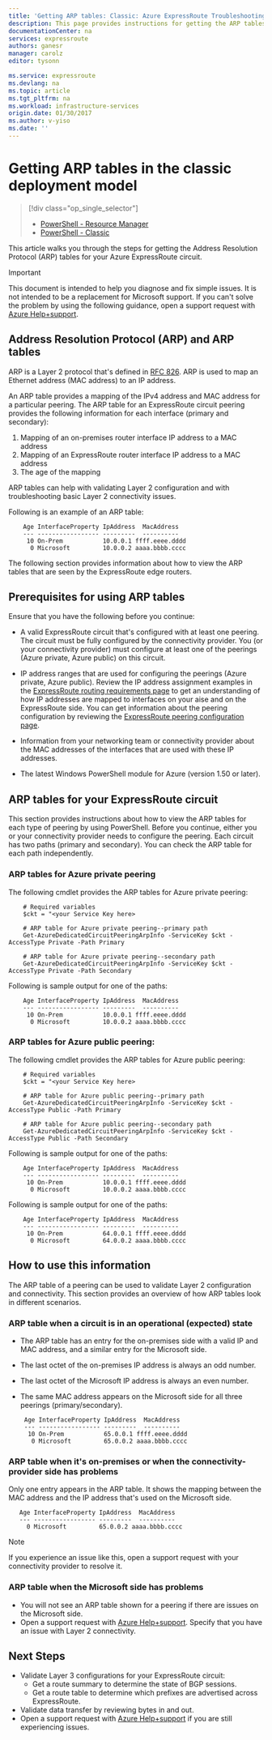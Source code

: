 ```yaml
---
title: 'Getting ARP tables: Classic: Azure ExpressRoute Troubleshooting | Azure'
description: This page provides instructions for getting the ARP tables for an ExpressRoute circuit.
documentationCenter: na
services: expressroute
authors: ganesr
manager: carolz
editor: tysonn

ms.service: expressroute
ms.devlang: na
ms.topic: article
ms.tgt_pltfrm: na
ms.workload: infrastructure-services
origin.date: 01/30/2017
ms.author: v-yiso
ms.date: ''
---
```

# Getting ARP tables in the classic deployment model
> [!div class="op_single_selector"]
> * [PowerShell - Resource Manager](./expressroute-troubleshooting-arp-resource-manager.md)
> * [PowerShell - Classic](./expressroute-troubleshooting-arp-classic.md)
> 
> 

This article walks you through the steps for getting the Address Resolution Protocol (ARP) tables for your Azure ExpressRoute circuit.

>[!IMPORTANT]
> This document is intended to help you diagnose and fix simple issues. It is not intended to be a replacement for Microsoft support. If you can't solve the problem by using the following guidance, open a support request with [Azure Help+support](https://portal.azure.cn/?#blade/Microsoft_Azure_Support/HelpAndSupportBlade).
> 
> 

## Address Resolution Protocol (ARP) and ARP tables
ARP is a Layer 2 protocol that's defined in [RFC 826](https://tools.ietf.org/html/rfc826). ARP is used to map an Ethernet address (MAC address) to an IP address.

An ARP table provides a mapping of the IPv4 address and MAC address for a particular peering. The ARP table for an ExpressRoute circuit peering provides the following information for each interface (primary and secondary):

1. Mapping of an on-premises router interface IP address to a MAC address
2. Mapping of an ExpressRoute router interface IP address to a MAC address
3. The age of the mapping

ARP tables can help with validating Layer 2 configuration and with troubleshooting basic Layer 2 connectivity issues.

Following is an example of an ARP table:

```
    Age InterfaceProperty IpAddress  MacAddress    
    --- ----------------- ---------  ----------    
     10 On-Prem           10.0.0.1 ffff.eeee.dddd
      0 Microsoft         10.0.0.2 aaaa.bbbb.cccc
```

The following section provides information about how to view the ARP tables that are seen by the ExpressRoute edge routers.

## Prerequisites for using ARP tables

Ensure that you have the following before you continue:

 - A valid ExpressRoute circuit that's configured with at least one peering. The circuit must be fully configured by the connectivity provider. You (or your connectivity provider) must configure at least one of the peerings (Azure private, Azure public) on this circuit.

 - IP address ranges that are used for configuring the peerings (Azure private, Azure public). Review the IP address assignment examples in the [ExpressRoute routing requirements page](./expressroute-routing.md) to get an understanding of how IP addresses are mapped to interfaces on your aise and on the ExpressRoute side. You can get information about the peering configuration by reviewing the [ExpressRoute peering configuration page](./expressroute-howto-routing-classic.md).

 - Information from your networking team or connectivity provider about the MAC addresses of the interfaces that are used with these IP addresses.

 - The latest Windows PowerShell module for Azure (version 1.50 or later).

## ARP tables for your ExpressRoute circuit
This section provides instructions about how to view the ARP tables for each type of peering by using PowerShell. Before you continue, either you or your connectivity provider needs to configure the peering. Each circuit has two paths (primary and secondary). You can check the ARP table for each path independently.

### ARP tables for Azure private peering
The following cmdlet provides the ARP tables for Azure private peering:

```
    # Required variables
    $ckt = "<your Service Key here>

    # ARP table for Azure private peering--primary path
    Get-AzureDedicatedCircuitPeeringArpInfo -ServiceKey $ckt -AccessType Private -Path Primary

    # ARP table for Azure private peering--secondary path
    Get-AzureDedicatedCircuitPeeringArpInfo -ServiceKey $ckt -AccessType Private -Path Secondary
```

Following is sample output for one of the paths:

```
    Age InterfaceProperty IpAddress  MacAddress    
    --- ----------------- ---------  ----------    
     10 On-Prem           10.0.0.1 ffff.eeee.dddd
      0 Microsoft         10.0.0.2 aaaa.bbbb.cccc
```

### ARP tables for Azure public peering:
The following cmdlet provides the ARP tables for Azure public peering:

```
    # Required variables
    $ckt = "<your Service Key here>

    # ARP table for Azure public peering--primary path
    Get-AzureDedicatedCircuitPeeringArpInfo -ServiceKey $ckt -AccessType Public -Path Primary

    # ARP table for Azure public peering--secondary path
    Get-AzureDedicatedCircuitPeeringArpInfo -ServiceKey $ckt -AccessType Public -Path Secondary
```

Following is sample output for one of the paths:

```
    Age InterfaceProperty IpAddress  MacAddress    
    --- ----------------- ---------  ----------    
     10 On-Prem           10.0.0.1 ffff.eeee.dddd
      0 Microsoft         10.0.0.2 aaaa.bbbb.cccc
```

Following is sample output for one of the paths:

```
    Age InterfaceProperty IpAddress  MacAddress    
    --- ----------------- ---------  ----------    
     10 On-Prem           64.0.0.1 ffff.eeee.dddd
      0 Microsoft         64.0.0.2 aaaa.bbbb.cccc
```

## How to use this information
The ARP table of a peering can be used to validate Layer 2 configuration and connectivity. This section provides an overview of how ARP tables look in different scenarios.

### ARP table when a circuit is in an operational (expected) state

 - The ARP table has an entry for the on-premises side with a valid IP and MAC address, and a similar entry for the Microsoft side.
 - The last octet of the on-premises IP address is always an odd number.
 - The last octet of the Microsoft IP address is always an even number.
 - The same MAC address appears on the Microsoft side for all three peerings (primary/secondary).

        Age InterfaceProperty IpAddress  MacAddress    
        --- ----------------- ---------  ----------    
         10 On-Prem           65.0.0.1 ffff.eeee.dddd
          0 Microsoft         65.0.0.2 aaaa.bbbb.cccc

### ARP table when it's on-premises or when the connectivity-provider side has problems

 Only one entry appears in the ARP table. It shows the mapping between the MAC address and the IP address that's used on the Microsoft side.

 ```
    Age InterfaceProperty IpAddress  MacAddress    
    --- ----------------- ---------  ----------    
      0 Microsoft         65.0.0.2 aaaa.bbbb.cccc
 ```

>[!NOTE]
> If you experience an issue like this, open a support request with your connectivity provider to resolve it.
> 
> 

### ARP table when the Microsoft side has problems

 - You will not see an ARP table shown for a peering if there are issues on the Microsoft side.
 -  Open a support request with [Azure Help+support](https://portal.azure.cn/?#blade/Microsoft_Azure_Support/HelpAndSupportBlade). Specify that you have an issue with Layer 2 connectivity.

## Next Steps

 - Validate Layer 3 configurations for your ExpressRoute circuit:
     - Get a route summary to determine the state of BGP sessions.
     - Get a route table to determine which prefixes are advertised across ExpressRoute.
 - Validate data transfer by reviewing bytes in and out.
 - Open a support request with [Azure Help+support](https://portal.azure.cn/?#blade/Microsoft_Azure_Support/HelpAndSupportBlade) if you are still experiencing issues.